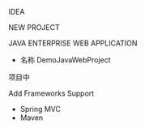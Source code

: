 IDEA

NEW PROJECT

JAVA ENTERPRISE WEB APPLICATION

- 名称 DemoJavaWebProject

项目中 

Add Frameworks Support
- Spring MVC
- Maven